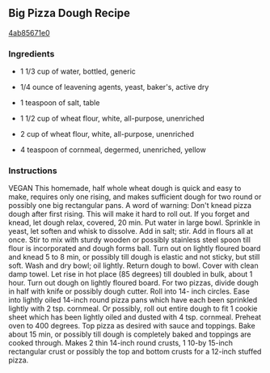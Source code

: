 ## Big Pizza Dough Recipe

[4ab85671e0](http://cookeatshare.com/recipes/big-pizza-dough-84429)

### Ingredients

 - 1 1/3 cup of water, bottled, generic

 - 1/4 ounce of leavening agents, yeast, baker's, active dry

 - 1 teaspoon of salt, table

 - 1 1/2 cup of wheat flour, white, all-purpose, unenriched

 - 2 cup of wheat flour, white, all-purpose, unenriched

 - 4 teaspoon of cornmeal, degermed, unenriched, yellow

### Instructions

VEGAN This homemade, half whole wheat dough is quick and easy to make, requires only one rising, and makes sufficient dough for two round or possibly one big rectangular pans. A word of warning: Don't knead pizza dough after first rising. This will make it hard to roll out. If you forget and knead, let dough relax, covered, 20 min. Put water in large bowl. Sprinkle in yeast, let soften and whisk to dissolve. Add in salt; stir. Add in flours all at once. Stir to mix with sturdy wooden or possibly stainless steel spoon till flour is incorporated and dough forms ball. Turn out on lightly floured board and knead 5 to 8 min, or possibly till dough is elastic and not sticky, but still soft. Wash and dry bowl; oil lightly. Return dough to bowl. Cover with clean damp towel. Let rise in hot place (85 degrees) till doubled in bulk, about 1 hour. Turn out dough on lightly floured board. For two pizzas, divide dough in half with knife or possibly dough cutter. Roll into 14- inch circles. Ease into lightly oiled 14-inch round pizza pans which have each been sprinkled lightly with 2 tsp. cornmeal. Or possibly, roll out entire dough to fit 1 cookie sheet which has been lightly oiled and dusted with 4 tsp. cornmeal. Preheat oven to 400 degrees. Top pizza as desired with sauce and toppings. Bake about 15 min, or possibly till dough is completely baked and toppings are cooked through. Makes 2 thin 14-inch round crusts, 1 10-by 15-inch rectangular crust or possibly the top and bottom crusts for a 12-inch stuffed pizza.